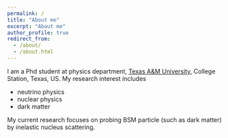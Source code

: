 ```yaml
---
permalink: /
title: "About me"
excerpt: "About me"
author_profile: true
redirect_from:
  - /about/
  - /about.html
---
```


I am a Phd student at physics department, <a href="http://www.tamu.edu/">Texas A&M University</a>, College Station, Texas, US.
My research interest includes
  - neutrino physics
  - nuclear physics
  - dark matter

My current research focuses on probing BSM particle (such as dark matter) by inelastic nucleus scattering.